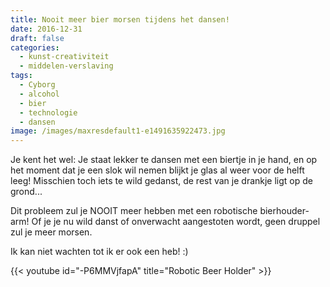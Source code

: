 ```yaml
---
title: Nooit meer bier morsen tijdens het dansen!
date: 2016-12-31
draft: false
categories:
  - kunst-creativiteit
  - middelen-verslaving
tags:
  - Cyborg
  - alcohol
  - bier
  - technologie
  - dansen
image: /images/maxresdefault1-e1491635922473.jpg
---
```


Je kent het wel: Je staat lekker te dansen met een biertje in je hand, en op het moment dat je een slok wil nemen blijkt je glas al weer voor de helft leeg! Misschien toch iets te wild gedanst, de rest van je drankje ligt op de grond...

Dit probleem zul je NOOIT meer hebben met een robotische bierhouder-arm! Of je je nu wild danst of onverwacht aangestoten wordt, geen druppel zul je meer morsen.

Ik kan niet wachten tot ik er ook een heb! :)

{{< youtube id="-P6MMVjfapA" title="Robotic Beer Holder" >}}